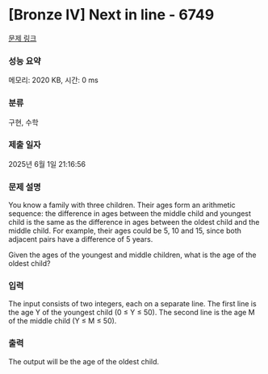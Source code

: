 # [Bronze IV] Next in line - 6749 

[문제 링크](https://www.acmicpc.net/problem/6749) 

### 성능 요약

메모리: 2020 KB, 시간: 0 ms

### 분류

구현, 수학

### 제출 일자

2025년 6월 1일 21:16:56

### 문제 설명

<p>You know a family with three children. Their ages form an arithmetic sequence: the difference in ages between the middle child and youngest child is the same as the difference in ages between the oldest child and the middle child. For example, their ages could be 5, 10 and 15, since both adjacent pairs have a difference of 5 years.</p>

<p>Given the ages of the youngest and middle children, what is the age of the oldest child?</p>

### 입력 

 <p>The input consists of two integers, each on a separate line. The first line is the age Y of the youngest child (0 ≤ Y ≤ 50). The second line is the age M of the middle child (Y ≤ M ≤ 50).</p>

### 출력 

 <p>The output will be the age of the oldest child.</p>

